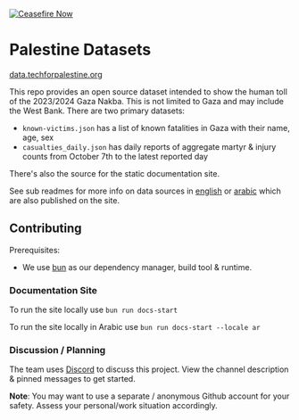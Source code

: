 [![Ceasefire Now](https://badge.techforpalestine.org/default)](https://techforpalestine.org/learn-more)

# Palestine Datasets

[data.techforpalestine.org](https://data.techforpalestine.org)

This repo provides an open source dataset intended to show the human toll of the 2023/2024 Gaza Nakba. This is not limited to Gaza and may include the West Bank. There are two primary datasets:

- `known-victims.json` has a list of known fatalities in Gaza with their name, age, sex
- `casualties_daily.json` has daily reports of aggregate martyr & injury counts from October 7th to the latest reported day

There's also the source for the static documentation site.

See sub readmes for more info on data sources in [english](site/docs) or [arabic](site/i18n/ar/docusaurus-plugin-content-docs) which are also published on the site.

## Contributing

Prerequisites:

- We use [bun](https://bun.sh) as our dependency manager, build tool & runtime.

### Documentation Site

To run the site locally use `bun run docs-start`

To run the site locally in Arabic use `bun run docs-start --locale ar`

### Discussion / Planning

The team uses [Discord](https://discord.com/channels/1186702814341234740/1193636245784494222) to discuss this project. View the channel description & pinned messages to get started.

**Note**: You may want to use a separate / anonymous Github account for your safety. Assess your personal/work situation accordingly.
